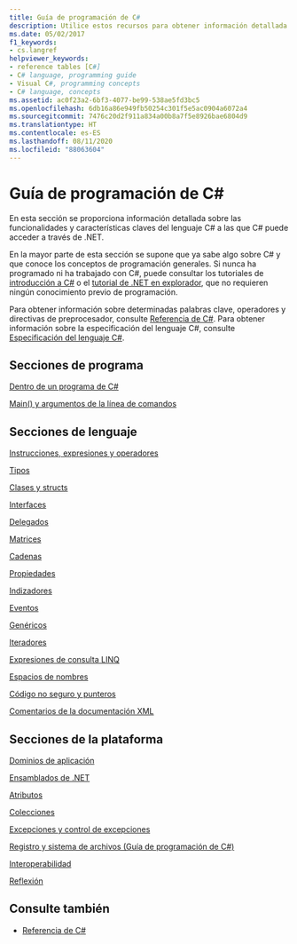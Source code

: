 ```yaml
---
title: Guía de programación de C#
description: Utilice estos recursos para obtener información detallada sobre las funcionalidades y características claves del lenguaje C# a las que C# puede acceder a través de .NET.
ms.date: 05/02/2017
f1_keywords:
- cs.langref
helpviewer_keywords:
- reference tables [C#]
- C# language, programming guide
- Visual C#, programming concepts
- C# language, concepts
ms.assetid: ac0f23a2-6bf3-4077-be99-538ae5fd3bc5
ms.openlocfilehash: 6db16a86e949fb50254c301f5e5ac0904a6072a4
ms.sourcegitcommit: 7476c20d2f911a834a00b8a7f5e8926bae6804d9
ms.translationtype: HT
ms.contentlocale: es-ES
ms.lasthandoff: 08/11/2020
ms.locfileid: "88063604"
---
```

# <a name="c-programming-guide"></a>Guía de programación de C#

En esta sección se proporciona información detallada sobre las funcionalidades y características claves del lenguaje C# a las que C# puede acceder a través de .NET.  
  
 En la mayor parte de esta sección se supone que ya sabe algo sobre C# y que conoce los conceptos de programación generales. Si nunca ha programado ni ha trabajado con C#, puede consultar los tutoriales de [introducción a C#](../tutorials/intro-to-csharp/index.md) o el [tutorial de .NET en explorador](https://dotnet.microsoft.com/learn/dotnet/in-browser-tutorial/1), que no requieren ningún conocimiento previo de programación.  
  
 Para obtener información sobre determinadas palabras clave, operadores y directivas de preprocesador, consulte [Referencia de C#](../language-reference/index.md). Para obtener información sobre la especificación del lenguaje C#, consulte [Especificación del lenguaje C#](/dotnet/csharp/language-reference/language-specification/introduction).  
  
## <a name="program-sections"></a>Secciones de programa

[Dentro de un programa de C#](./inside-a-program/index.md)  
  
[Main() y argumentos de la línea de comandos](./main-and-command-args/index.md)  

## <a name="language-sections"></a>Secciones de lenguaje

[Instrucciones, expresiones y operadores](./statements-expressions-operators/index.md)  

 [Tipos](./types/index.md)  

 [Clases y structs](./classes-and-structs/index.md)  
  
 [Interfaces](./interfaces/index.md)  

 [Delegados](./delegates/index.md)  

 [Matrices](./arrays/index.md)  
  
 [Cadenas](./strings/index.md)  
  
 [Propiedades](./classes-and-structs/properties.md)  
  
 [Indizadores](./indexers/index.md)  
  
 [Eventos](./events/index.md)  
  
 [Genéricos](./generics/index.md)  
  
 [Iteradores](./concepts/iterators.md)
  
 [Expresiones de consulta LINQ](../linq/index.md)  
  
 [Espacios de nombres](./namespaces/index.md)  
  
 [Código no seguro y punteros](./unsafe-code-pointers/index.md)  
  
 [Comentarios de la documentación XML](./xmldoc/index.md)  
  
## <a name="platform-sections"></a>Secciones de la plataforma

 [Dominios de aplicación](../../framework/app-domains/application-domains.md)  
  
 [Ensamblados de .NET](../../standard/assembly/index.md)  
  
 [Atributos](./concepts/attributes/index.md)  
  
 [Colecciones](./concepts/collections.md)  
  
 [Excepciones y control de excepciones](./exceptions/index.md)  
  
 [Registro y sistema de archivos (Guía de programación de C#)](./file-system/index.md)  
  
 [Interoperabilidad](./interop/index.md)  
  
 [Reflexión](./concepts/reflection.md)  
  
## <a name="see-also"></a>Consulte también

- [Referencia de C#](../language-reference/index.md)
